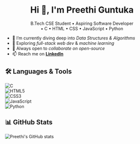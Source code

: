 <h1 align="center">Hi 👋, I'm Preethi Guntuka</h1>
<p align="center">
  B.Tech CSE Student • Aspiring Software Developer<br/>
  • C  • HTML • CSS • JavaScript • Python
</p>

- 🔭 I’m currently diving deep into *Data Structures & Algorithms*  
- 🌱 Exploring *full-stack web dev* & *machine learning*  
- 👯 Always open to *collaborate on open-source*  
- 📫 Reach me on **[LinkedIn](https://www.linkedin.com/in/preethi-guntuka)**  

## 🛠 Languages & Tools   
![C](https://img.shields.io/badge/-C-blue?style=flat-square&logo=c)   
![HTML5](https://img.shields.io/badge/-HTML5-orange?style=flat-square&logo=html5)  
![CSS3](https://img.shields.io/badge/-CSS3-blue?style=flat-square&logo=css3)<br>
![JavaScript](https://img.shields.io/badge/-JavaScript-yellow?style=flat-square&logo=javascript) <br>
![Python](https://img.shields.io/badge/-Python-black?style=flat-square&logo=python)  

## 📊 GitHub Stats  
![Preethi's GitHub stats](https://github-readme-stats.vercel.app/api?username=preethi200-star&show_icons=true)
